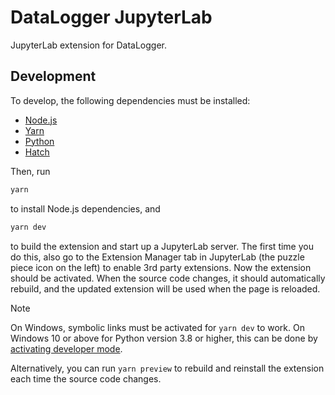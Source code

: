 # DataLogger JupyterLab

JupyterLab extension for DataLogger.

## Development

To develop, the following dependencies must be installed:

- [Node.js](https://nodejs.org/en/download)
- [Yarn](https://yarnpkg.com/getting-started/install)
- [Python](https://www.python.org/downloads/)
- [Hatch](https://hatch.pypa.io/latest/install/)

Then, run

```bash
yarn
```

to install Node.js dependencies, and

```bash
yarn dev
```

to build the extension and start up a JupyterLab server. The first time you do this, also
go to the Extension Manager tab in JupyterLab (the puzzle piece icon on the left) to
enable 3rd party extensions. Now the extension should be activated. When the source code
changes, it should automatically rebuild, and the updated extension will be used when the
page is reloaded.

> [!NOTE]  
> On Windows, symbolic links must be activated for `yarn dev` to work. On Windows 10 or
> above for Python version 3.8 or higher, this can be done by
> [activating developer mode](https://learn.microsoft.com/en-us/windows/apps/get-started/enable-your-device-for-development).
>
> Alternatively, you can run `yarn preview` to rebuild and reinstall the extension each
> time the source code changes.

